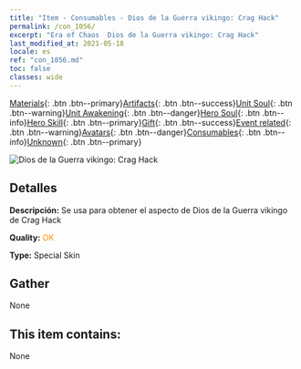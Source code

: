 ```yaml
---
title: "Item - Consumables - Dios de la Guerra vikingo: Crag Hack"
permalink: /con_1056/
excerpt: "Era of Chaos  Dios de la Guerra vikingo: Crag Hack"
last_modified_at: 2021-05-18
locale: es
ref: "con_1056.md"
toc: false
classes: wide
---
```

 [Materials](/ItemsES/){: .btn .btn--primary}[Artifacts](/ItemsES/Artifacts/){: .btn .btn--success}[Unit Soul](/ItemsES/UnitSoul/){: .btn .btn--warning}[Unit Awakening](/ItemsES/UnitAwakening/){: .btn .btn--danger}[Hero Soul](/ItemsES/HeroSoul/){: .btn .btn--info}[Hero Skill](/ItemsES/HeroSkill/){: .btn .btn--primary}[Gift](/ItemsES/Gift/){: .btn .btn--success}[Event related](/ItemsES/Events/){: .btn .btn--warning}[Avatars](/ItemsES/Avatars/){: .btn .btn--danger}[Consumables](/ItemsES/Consumables/){: .btn .btn--info}[Unknown](/ItemsES/Unknown/){: .btn .btn--primary}

 ![Dios de la Guerra vikingo: Crag Hack](/images/h/h_CragHack3.jpg)

## Detalles
 **Descripción:** Se usa para obtener el aspecto de Dios de la Guerra vikingo de Crag Hack

 **Quality:** <span style="color: #FF8C00">OK</span>

 **Type:** Special Skin

## Gather

  None

## This item contains:

  None

